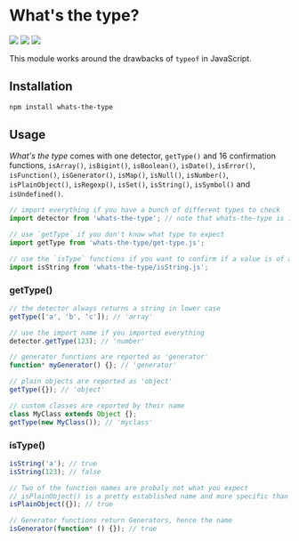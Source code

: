 # What's the type?

![](https://img.shields.io/github/license/draber/whats-the-type.svg)
![](https://img.shields.io/github/package-json/v/draber/whats-the-type.svg?)
![](https://img.shields.io/bundlephobia/min/whats-the-type.svg)

This module works around the drawbacks of `typeof` in JavaScript.

## Installation

```bash
npm install whats-the-type
```

## Usage
_What's the type_ comes with one detector, `getType()` and 16 confirmation functions, `isArray()`, `isBigint()`, `isBoolean()`, `isDate()`, `isError()`, `isFunction()`, `isGenerator()`, `isMap()`, `isNull()`, `isNumber()`, `isPlainObject()`, `isRegexp()`, `isSet()`, `isString()`, `isSymbol()` and `isUndefined()`.
    
```javascript
// import everything if you have a bunch of different types to check
import detector from 'whats-the-type'; // note that whats-the-type is implemented as ESM and not in CJS

// use `getType` if you don't know what type to expect
import getType from 'whats-the-type/get-type.js';

// use the `isType` functions if you want to confirm if a value is of a specific type
import isString from 'whats-the-type/isString.js';
```

### getType()
```javascript
// the detector always returns a string in lower case
getType(['a', 'b', 'c']); // 'array'

// use the import name if you imported everything
detector.getType(123); // 'number'

// generator functions are reported as 'generator'
function* myGenerator() {}; // 'generator'

// plain objects are reported as 'object'
getType({}); // 'object'

// custom classes are reported by their name
class MyClass extends Object {};
getType(new MyClass()); // 'myclass'
```

### isType()
```javascript
isString('a'); // true
isString(123); // false

// Two of the function names are probaly not what you expect
// isPlainObject() is a pretty established name and more specific than isObject()
isPlainObject({}); // true

// Generator functions return Generators, hence the name
isGenerator(function* () {}); // true
```
